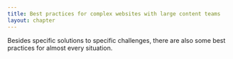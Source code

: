 ```yaml
---
title: Best practices for complex websites with large content teams
layout: chapter
---
```

Besides specific solutions to specific challenges, there are also some best
practices for almost every situation.
